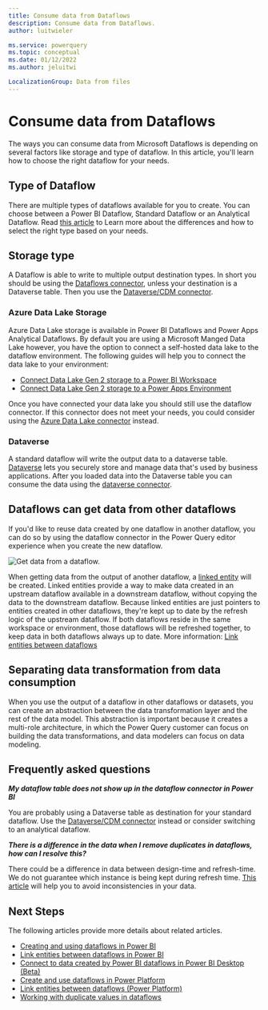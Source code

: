 ```yaml
---
title: Consume data from Dataflows
description: Consume data from Dataflows.
author: luitwieler

ms.service: powerquery
ms.topic: conceptual
ms.date: 01/12/2022
ms.author: jeluitwi

LocalizationGroup: Data from files
---
```


# Consume data from Dataflows

The ways you can consume data from Microsoft Dataflows is depending on several factors like storage and type of dataflow. In this article, you'll learn how to choose the right dataflow for your needs.

## Type of Dataflow

There are multiple types of dataflows available for you to create. You can choose between a Power BI Dataflow, Standard Dataflow or an Analytical Dataflow. Read [this article](./understanding-differences-between-analytical-standard-dataflows.md) to Learn more about the differences and how to select the right type based on your needs.

## Storage type

A Dataflow is able to write to multiple output destination types. In short you should be using the [Dataflows connector](../Connectors/Dataflows.md), unless your destination is a Dataverse table. Then you use the [Dataverse/CDM connector](../Connectors/Dataverse.md).

### Azure Data Lake Storage

Azure Data Lake storage is available in Power BI Dataflows and Power Apps Analytical Dataflows. By default you are using a Microsoft Manged Data Lake however, you have the option to connect a self-hosted data lake to the dataflow environment. The following guides will help you to connect the data lake to your environment: 

- [Connect Data Lake Gen 2 storage to a Power BI Workspace](/power-bi/transform-model/dataflows/dataflows-azure-data-lake-storage-integration)
- [Connect Data Lake Gen 2 storage to a Power Apps Environment](./connect-azure-data-lake-storage-for-dataflow.md)

Once you have connected your data lake you should still use the dataflow connector. If this connector does not meet your needs, you could consider using the [Azure Data Lake connector](../Connectors/DataLakeStorage.md) instead.

### Dataverse

A standard dataflow will write the output data to a dataverse table. [Dataverse](/powerapps/maker/data-platform/data-platform-intro) lets you securely store and manage data that's used by business applications. After you loaded data into the Dataverse table you can consume the data using the [dataverse connector](../Connectors/Dataverse.md).

## Dataflows can get data from other dataflows

If you'd like to reuse data created by one dataflow in another dataflow, you can do so by using the dataflow connector in the Power Query editor experience when you create the new dataflow.

![Get data from a dataflow.](/data-integration/dataflows/media/dataflows-linked-entities/linked-entities-03.png)

When getting data from the output of another dataflow, a [linked entity](/data-integration/dataflows/dataflows-linked-entities) will be created. Linked entities provide a way to make data created in an upstream dataflow available in a downstream dataflow, without copying the data to the downstream dataflow. Because linked entities are just pointers to entities created in other dataflows, they're kept up to date by the refresh logic of the upstream dataflow. If both dataflows reside in the same workspace or environment, those dataflows will be refreshed together, to keep data in both dataflows always up to date. More information: [Link entities between dataflows](/data-integration/dataflows/dataflows-linked-entities)

## Separating data transformation from data consumption

When you use the output of a dataflow in other dataflows or datasets, you can create an abstraction between the data transformation layer and the rest of the data model. This abstraction is important because it creates a multi-role architecture, in which the Power Query customer can focus on building the data transformations, and data modelers can focus on data modeling.

## Frequently asked questions

_**My dataflow table does not show up in the dataflow connector in Power BI**_

You are probably using a Dataverse table as destination for your standard dataflow. Use the [Dataverse/CDM connector](../Connectors/Dataverse.md) instead or consider switching to an analytical dataflow.

_**There is a difference in the data when I remove duplicates in dataflows, how can I resolve this?**_

There could be a difference in data between design-time and refresh-time. We do not guarantee which instance is being kept during refresh time. [This article](/powerquery-docs/working-with-duplicates) will help you to avoid inconsistencies in your data.

## Next Steps

The following articles provide more details about related articles.

- [Creating and using dataflows in Power BI](/power-bi/service-dataflows-create-use)
- [Link entities between dataflows in Power BI](/power-bi/service-dataflows-linked-entities)
- [Connect to data created by Power BI dataflows in Power BI Desktop (Beta)](/power-bi/desktop-connect-dataflows)
- [Create and use dataflows in Power Platform](/data-integration/dataflows/dataflows-integration-overview)
- [Link entities between dataflows (Power Platform)](/data-integration/dataflows/dataflows-linked-entities)
- [Working with duplicate values in dataflows](/powerquery-docs/working-with-duplicates)
